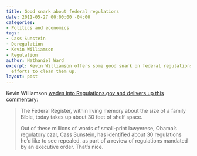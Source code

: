 ```yaml
---
title: Good snark about federal regulations
date: 2011-05-27 00:00:00 -04:00
categories:
- Politics and economics
tags:
- Cass Sunstein
- Deregulation
- Kevin Williamson
- Regulation
author: Nathaniel Ward
excerpt: Kevin Williamson offers some good snark on federal regulations and the token
  efforts to clean them up.
layout: post
---
```


Kevin Williamson [wades into Regulations​.gov and delivers up this commentary][1]:

> The Federal Register, within living memory about the size of a family Bible, today takes up about 30 feet of shelf space.
> 
> Out of these millions of words of small-print lawyerese, Obama’s regulatory czar, Cass Sunstein, has identified about 30 regulations he’d like to see repealed, as part of a review of regulations mandated by an executive order. That’s nice.

 [1]: http://www.nationalreview.com/exchequer/268214/regulatory-hangover